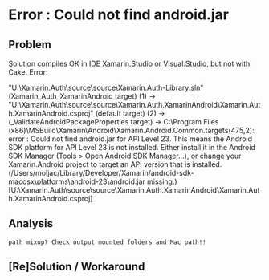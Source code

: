 # Error : Could not find android.jar

## Problem

Solution compiles OK in IDE Xamarin.Studio or Visual.Studio, but not with Cake.
Error:

   "U:\Xamarin.Auth\source\source\Xamarin.Auth-Library.sln" 
	(Xamarin_Auth_XamarinAndroid target) (1) ->
	"U:\Xamarin.Auth\source\source\Xamarin.Auth.XamarinAndroid\Xamarin.Auth.XamarinAndroid.csproj" 
	(default target)
       (2) ->
       (_ValidateAndroidPackageProperties target) ->
         C:\Program Files (x86)\MSBuild\Xamarin\Android\Xamarin.Android.Common.targets(475,2): 
		 error : Could not find android.jar for API Level 23. This means the Android SDK platform 
		 for API Level 23 is not installed. Either install it in the Android SDK Manager 
		 (Tools > Open Android SDK Manager...), or change your Xamarin.Android project to target an 
		 API version that is installed. 
		 (/Users/moljac/Library/Developer/Xamarin/android-sdk-macosx\platforms\android-23\android.jar missing.) 
		 [U:\Xamarin.Auth\source\source\Xamarin.Auth.XamarinAndroid\Xamarin.Auth.XamarinAndroid.csproj]


## Analysis

	path mixup? Check output mounted folders and Mac path!!
		 
## [Re]Solution / Workaround

	